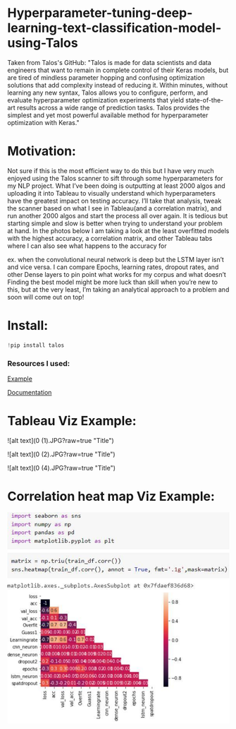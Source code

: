 # Hyperparameter-tuning-deep-learning-text-classification-model-using-Talos
Taken from Talos's GitHub: "Talos is made for data scientists and data engineers that want to remain in complete control of their Keras models, but are tired of mindless parameter hopping and confusing optimization solutions that add complexity instead of reducing it. Within minutes, without learning any new syntax, Talos allows you to configure, perform, and evaluate hyperparameter optimization experiments that yield state-of-the-art results across a wide range of prediction tasks. Talos provides the simplest and yet most powerful available method for hyperparameter optimization with Keras."


# **Motivation**:
Not sure if this is the most efficient way to do this but I have very much enjoyed using the Talos scanner to sift through some hyperparameters for my NLP project.
What I’ve been doing is outputting at least 2000 algos and uploading it into Tableau to visually understand which hyperparameters have the greatest impact on testing accuracy. I’ll take that analysis, tweak the scanner based on what I see in Tableau(and a correlation matrix), and run another 2000 algos and start the process all over again.
It is tedious but starting simple and slow is better when trying to understand your problem at hand. In the photos below I am taking a look at the least overfitted models with the highest accuracy, a correlation matrix, and other Tableau tabs where I can also see what happens to the accuracy for 

ex. when the convolutional neural network is deep but the LSTM layer isn’t and vice versa.
I can compare Epochs, learning rates, dropout rates, and other Dense layers to pin point what works for my corpus and what doesn’t
Finding the best model might be more luck than skill when you’re new to this, but at the very least, I’m taking an analytical approach to a problem and soon will come out on top!


# **Install**:
``` python
!pip install talos
```


###  Resources I used:

[Example](https://towardsdatascience.com/hyperparameter-optimization-with-keras-b82e6364ca53)  

[Documentation](https://autonomio.github.io/talos/)

# **Tableau Viz Example**:
![alt text](0 (1).JPG?raw=true "Title")

![alt text](0 (2).JPG?raw=true "Title")

![alt text](0 (4).JPG?raw=true "Title")

# **Correlation heat map Viz Example**:
![alt text](0.JPG?raw=true "Title")

